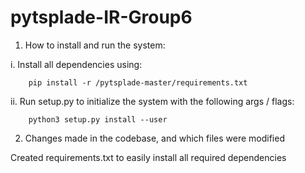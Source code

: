 # pytsplade-IR-Group6

1. How to install and run the system:

i. Install all dependencies using:
```
    pip install -r /pytsplade-master/requirements.txt
```
ii. Run setup.py to initialize the system with the following args / flags:
```    
    python3 setup.py install --user
```

2. Changes made in the codebase, and which files were modified 

Created requirements.txt to easily install all required dependencies